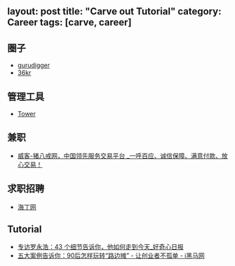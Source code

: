 layout: post
title: "Carve out Tutorial"
category: Career
tags: [carve, career]
--- 

## 圈子

- [gurudigger](http://gurudigger.com)
- [36kr](http://www.36kr.net)

## 管理工具

- [Tower](http://tower.im)

## 兼职

- [威客-猪八戒网，中国领先服务交易平台 _一呼百应、诚信保障、满意付款、放心交易！](http://www.zhubajie.com/)

## 求职招聘

- [海丁网](http://www.headin.cn/)

## Tutorial

- [专访罗永浩：43 个细节告诉你，他如何走到今天_好奇心日报](http://qdaily.cn/display/articles/774)
- [五大案例告诉你：90后怎样玩转“路边摊” - 让创业者不孤单 - i黑马网](http://newshtml.iheima.com/2014/1015/146747.html?url_type=39&object_type=webpage&pos=1)